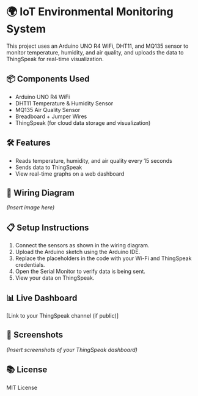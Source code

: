 # 🌍 IoT Environmental Monitoring System

This project uses an Arduino UNO R4 WiFi, DHT11, and MQ135 sensor to monitor temperature, humidity, and air quality, and uploads the data to ThingSpeak for real-time visualization.

## 📦 Components Used
- Arduino UNO R4 WiFi
- DHT11 Temperature & Humidity Sensor
- MQ135 Air Quality Sensor
- Breadboard + Jumper Wires
- ThingSpeak (for cloud data storage and visualization)

## 🛠️ Features
- Reads temperature, humidity, and air quality every 15 seconds
- Sends data to ThingSpeak
- View real-time graphs on a web dashboard

## 🔌 Wiring Diagram
*(Insert image here)*

## 📋 Setup Instructions
1. Connect the sensors as shown in the wiring diagram.
2. Upload the Arduino sketch using the Arduino IDE.
3. Replace the placeholders in the code with your Wi-Fi and ThingSpeak credentials.
4. Open the Serial Monitor to verify data is being sent.
5. View your data on ThingSpeak.

## 📊 Live Dashboard
[Link to your ThingSpeak channel (if public)]

## 📸 Screenshots
*(Insert screenshots of your ThingSpeak dashboard)*

## 📚 License
MIT License
